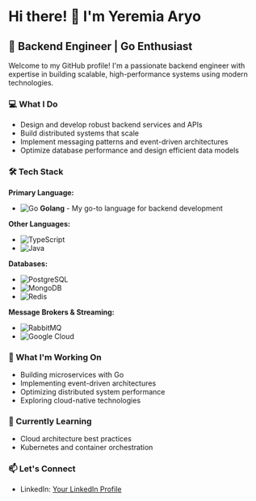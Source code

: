 # Hi there! 👋 I'm Yeremia Aryo

## 🚀 Backend Engineer | Go Enthusiast 

Welcome to my GitHub profile! I'm a passionate backend engineer with expertise in building scalable, high-performance systems using modern technologies.

### 💻 What I Do
- Design and develop robust backend services and APIs
- Build distributed systems that scale
- Implement messaging patterns and event-driven architectures
- Optimize database performance and design efficient data models

### 🛠️ Tech Stack

**Primary Language:**
- ![Go](https://img.shields.io/badge/Go-00ADD8?style=for-the-badge&logo=go&logoColor=white) **Golang** - My go-to language for backend development

**Other Languages:**
- ![TypeScript](https://img.shields.io/badge/TypeScript-007ACC?style=for-the-badge&logo=typescript&logoColor=white)
- ![Java](https://img.shields.io/badge/Java-ED8B00?style=for-the-badge&logo=openjdk&logoColor=white)

**Databases:**
- ![PostgreSQL](https://img.shields.io/badge/PostgreSQL-316192?style=for-the-badge&logo=postgresql&logoColor=white)
- ![MongoDB](https://img.shields.io/badge/MongoDB-4EA94B?style=for-the-badge&logo=mongodb&logoColor=white)
- ![Redis](https://img.shields.io/badge/Redis-DC382D?style=for-the-badge&logo=redis&logoColor=white)

**Message Brokers & Streaming:**
- ![RabbitMQ](https://img.shields.io/badge/RabbitMQ-FF6600?style=for-the-badge&logo=rabbitmq&logoColor=white)
- ![Google Cloud](https://img.shields.io/badge/Google%20Pub%2FSub-4285F4?style=for-the-badge&logo=google-cloud&logoColor=white)

### 🔧 What I'm Working On
- Building microservices with Go
- Implementing event-driven architectures
- Optimizing distributed system performance
- Exploring cloud-native technologies

### 🌱 Currently Learning
- Cloud architecture best practices
- Kubernetes and container orchestration

### 📫 Let's Connect
- LinkedIn: [Your LinkedIn Profile](https://linkedin.com/in/yeremia-aryo)
